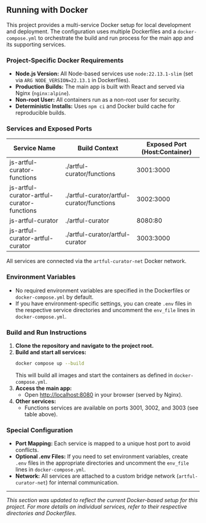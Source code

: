 ## Running with Docker

This project provides a multi-service Docker setup for local development and deployment. The configuration uses multiple Dockerfiles and a `docker-compose.yml` to orchestrate the build and run process for the main app and its supporting services.

### Project-Specific Docker Requirements
- **Node.js Version:** All Node-based services use `node:22.13.1-slim` (set via `ARG NODE_VERSION=22.13.1` in Dockerfiles).
- **Production Builds:** The main app is built with React and served via Nginx (`nginx:alpine`).
- **Non-root User:** All containers run as a non-root user for security.
- **Deterministic Installs:** Uses `npm ci` and Docker build cache for reproducible builds.

### Services and Exposed Ports
| Service Name                                 | Build Context                              | Exposed Port (Host:Container) |
|----------------------------------------------|--------------------------------------------|-------------------------------|
| js-artful-curator-functions                  | ./artful-curator/functions                 | 3001:3000                     |
| js-artful-curator-artful-curator-functions   | ./artful-curator/artful-curator/functions  | 3002:3000                     |
| js-artful-curator                           | ./artful-curator                          | 8080:80                       |
| js-artful-curator-artful-curator             | ./artful-curator/artful-curator            | 3003:3000                     |

All services are connected via the `artful-curator-net` Docker network.

### Environment Variables
- No required environment variables are specified in the Dockerfiles or `docker-compose.yml` by default.
- If you have environment-specific settings, you can create `.env` files in the respective service directories and uncomment the `env_file` lines in `docker-compose.yml`.

### Build and Run Instructions
1. **Clone the repository and navigate to the project root.**
2. **Build and start all services:**
   ```sh
   docker compose up --build
   ```
   This will build all images and start the containers as defined in `docker-compose.yml`.
3. **Access the main app:**
   - Open [http://localhost:8080](http://localhost:8080) in your browser (served by Nginx).
4. **Other services:**
   - Functions services are available on ports 3001, 3002, and 3003 (see table above).

### Special Configuration
- **Port Mapping:** Each service is mapped to a unique host port to avoid conflicts.
- **Optional .env Files:** If you need to set environment variables, create `.env` files in the appropriate directories and uncomment the `env_file` lines in `docker-compose.yml`.
- **Network:** All services are attached to a custom bridge network (`artful-curator-net`) for internal communication.

---

_This section was updated to reflect the current Docker-based setup for this project. For more details on individual services, refer to their respective directories and Dockerfiles._
